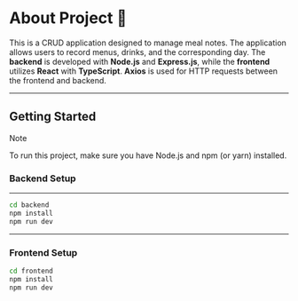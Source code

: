 # About Project 🥡

This is a CRUD application designed to manage meal notes. The application allows users to record menus, drinks, and the corresponding day. The **backend** is developed with **Node.js** and **Express.js**, while the **frontend** utilizes **React** with **TypeScript**. **Axios** is used for HTTP requests between the frontend and backend.

---

## Getting Started

> [!NOTE]
> To run this project, make sure you have Node.js and npm (or yarn) installed.
### Backend Setup

---

```bash
cd backend
npm install
npm run dev
```

---

### Frontend Setup

```bash
cd frontend
npm install
npm run dev
```

